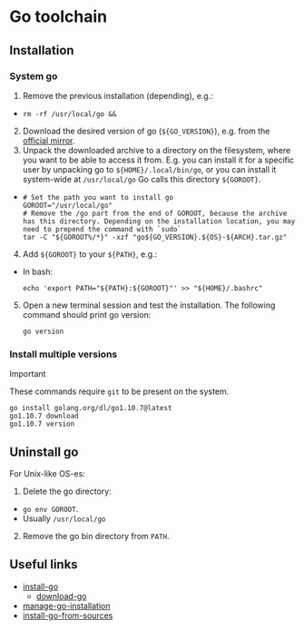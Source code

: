 # Go toolchain

## Installation

### System go

1. Remove the previous installation (depending), e.g.:
  - ```shell
    rm -rf /usr/local/go && 
    ```
2. Download the desired version of go (`${GO_VERSION}`), e.g. from the [official mirror][download-go].
3. Unpack the downloaded archive to a directory on the filesystem, where you want to be able to access it from. E.g. you can install it for a specific user by unpacking go to `${HOME}/.local/bin/go`, or you can install it system-wide at `/usr/local/go` Go calls this directory `${GOROOT}`.
 - ```shell
   # Set the path you want to install go
   GOROOT="/usr/local/go"
   # Remove the /go part from the end of GOROOT, because the archive has this directory. Depending on the installation location, you may need to prepend the command with `sudo`
   tar -C "${GOROOT%/*}" -xzf "go${GO_VERSION}.${OS}-${ARCH}.tar.gz"
   ```
4. Add `${GOROOT}` to your `${PATH}`, e.g.:
  - In bash:
    ```shell
    echo 'export PATH="${PATH}:${GOROOT}"' >> "${HOME}/.bashrc"
    ```
5. Open a new terminal session and test the installation. The following command should print go version:
   ```shell
   go version
   ```

### Install multiple versions

> [!IMPORTANT]
>
> These commands require `git` to be present on the system.

```shell
go install golang.org/dl/go1.10.7@latest
go1.10.7 download
go1.10.7 version
```

## Uninstall go

For Unix-like OS-es:

1. Delete the go directory:
  - `go env GOROOT`.
  - Usually `/usr/local/go`
2. Remove the go bin directory from `PATH`.

## Useful links

- [install-go][install-go]
  - [download-go][download-go]
- [manage-go-installation][manage-go-installation]
- [install-go-from-sources][install-go-from-sources]

[install-go]: <https://go.dev/doc/install>
[download-go]: <https://go.dev/dl/>
[manage-go-installation]: <https://go.dev/doc/manage-install>
[install-go-from-sources]: <https://go.dev/doc/install/source>
